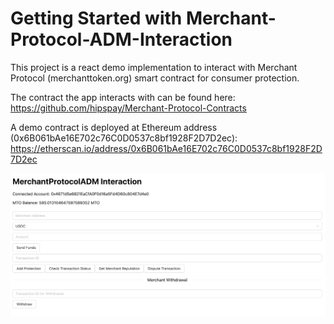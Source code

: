 # Getting Started with Merchant-Protocol-ADM-Interaction

This project is a react demo implementation to interact with Merchant Protocol (merchanttoken.org) smart contract for consumer protection.

The contract the app interacts with can be found here:
https://github.com/hipspay/Merchant-Protocol-Contracts


A demo contract is deployed at Ethereum address (0x6B061bAe16E702c76C0D0537c8bf1928F2D7D2ec):
https://etherscan.io/address/0x6B061bAe16E702c76C0D0537c8bf1928F2D7D2ec

![image](public/demo.png)

